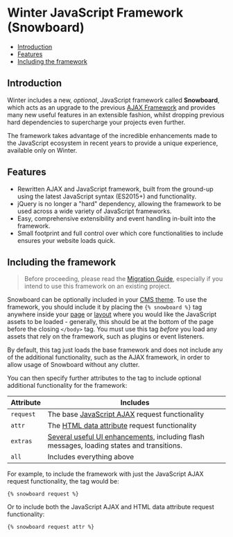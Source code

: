 # Winter JavaScript Framework (Snowboard)

- [Introduction](#introduction)
- [Features](#features)
- [Including the framework](#framework-script)

<a name="introduction"></a>
## Introduction

Winter includes a new, *optional*, JavaScript framework called **Snowboard**, which acts as an upgrade to the previous [AJAX Framework](../ajax/introduction) and provides many new useful features in an extensible fashion, whilst dropping previous hard dependencies to supercharge your projects even further.

The framework takes advantage of the incredible enhancements made to the JavaScript ecosystem in recent years to provide a unique experience, available only on Winter.

<a name="features"></a>
## Features

- Rewritten AJAX and JavaScript framework, built from the ground-up using the latest JavaScript syntax (ES2015+) and functionality.
- jQuery is no longer a "hard" dependency, allowing the framework to be used across a wide variety of JavaScript frameworks.
- Easy, comprehensive extensibility and event handling in-built into the framework.
- Small footprint and full control over which core functionalities to include ensures your website loads quick.

<a name="framework-script"></a>
## Including the framework

> Before proceeding, please read the [Migration Guide](../snowboard/migration-guide), especially if you intend to use this framework on an existing project.

Snowboard can be optionally included in your [CMS theme](../cms/themes). To use the framework, you should include it by placing the `{% snowboard %}` tag anywhere inside your [page](../cms/pages) or [layout](../cms/layouts) where you would like the JavaScript assets to be loaded - generally, this should be at the bottom of the page before the closing `</body>` tag. You must use this tag *before* you load any assets that rely on the framework, such as plugins or event listeners.

By default, this tag just loads the base framework and does not include any of the additional functionality, such as the AJAX framework, in order to allow usage of Snowboard without any clutter.

You can then specify further attributes to the tag to include optional additional functionality for the framework:

Attribute | Includes
--------- | --------
`request` | The base [JavaScript AJAX](../snowboard/request) request functionality
`attr` | The [HTML data attribute](../snowboard/data-attr) request functionality
`extras` | [Several useful UI enhancements](../snowboard/extras), including flash messages, loading states and transitions.
`all` | Includes everything above

For example, to include the framework with just the JavaScript AJAX request functionality, the tag would be:

```twig
{% snowboard request %}
```

Or to include both the JavaScript AJAX and HTML data attribute request functionality:

```twig
{% snowboard request attr %}
```